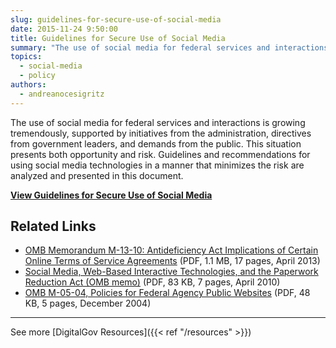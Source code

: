 ```yaml
---
slug: guidelines-for-secure-use-of-social-media
date: 2015-11-24 9:50:00
title: Guidelines for Secure Use of Social Media
summary: "The use of social media for federal services and interactions is growing tremendously, supported by initiatives from the administration, directives from government leaders, and demands from the public. This situation presents both opportunity and risk. Guidelines and recommendations for using social media technologies in a manner that minimizes the risk are analyzed and presented in"
topics:
  - social-media
  - policy
authors:
  - andreanocesigritz
---
```


The use of social media for federal services and interactions is growing tremendously, supported by initiatives from the administration, directives from government leaders, and demands from the public. This situation presents both opportunity and risk. Guidelines and recommendations for using social media technologies in a manner that minimizes the risk are analyzed and presented in this document.

[**View Guidelines for Secure Use of Social Media**](https://cio.gov/wp-content/uploads/downloads/2012/09/Guidelines_for_Secure_Use_Social_Media_v01-0.pdf)

## Related Links

  * [OMB Memorandum M-13-10: Antideficiency Act Implications of Certain Online Terms of Service Agreements](https://www.whitehouse.gov/sites/whitehouse.gov/files/omb/memoranda/2013/m-13-10.pdf) (PDF, 1.1 MB, 17 pages, April 2013)
  * [Social Media, Web-Based Interactive Technologies, and the Paperwork Reduction Act (OMB memo)](https://obamawhitehouse.archives.gov/sites/default/files/omb/assets/inforeg/SocialMediaGuidance_04072010.pdf) (PDF, 83 KB, 7 pages, April 2010)
  * [OMB M-05-04, Policies for Federal Agency Public Websites](https://www.whitehouse.gov/sites/whitehouse.gov/files/omb/memoranda/2005/m05-04.pdf) (PDF, 48 KB, 5 pages, December 2004)


---

See more [DigitalGov Resources]({{< ref "/resources" >}})
